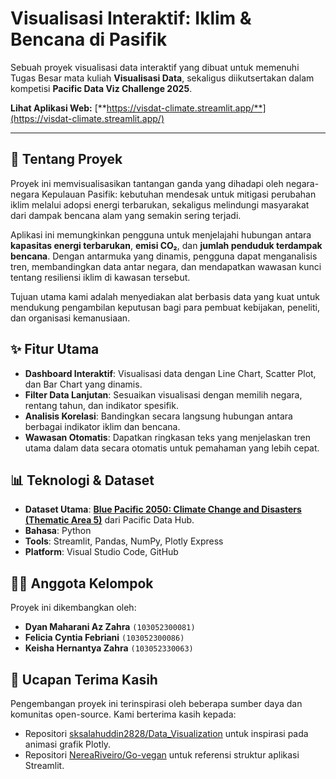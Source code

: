 # Visualisasi Interaktif: Iklim & Bencana di Pasifik

Sebuah proyek visualisasi data interaktif yang dibuat untuk memenuhi Tugas Besar mata kuliah **Visualisasi Data**, sekaligus diikutsertakan dalam kompetisi **Pacific Data Viz Challenge 2025**.

**Lihat Aplikasi Web:** [**https://visdat-climate.streamlit.app/**](https://visdat-climate.streamlit.app/)

<hr>

## 🚀 Tentang Proyek

Proyek ini memvisualisasikan tantangan ganda yang dihadapi oleh negara-negara Kepulauan Pasifik: kebutuhan mendesak untuk mitigasi perubahan iklim melalui adopsi energi terbarukan, sekaligus melindungi masyarakat dari dampak bencana alam yang semakin sering terjadi.

Aplikasi ini memungkinkan pengguna untuk menjelajahi hubungan antara **kapasitas energi terbarukan**, **emisi CO₂**, dan **jumlah penduduk terdampak bencana**. Dengan antarmuka yang dinamis, pengguna dapat menganalisis tren, membandingkan data antar negara, dan mendapatkan wawasan kunci tentang resiliensi iklim di kawasan tersebut.

Tujuan utama kami adalah menyediakan alat berbasis data yang kuat untuk mendukung pengambilan keputusan bagi para pembuat kebijakan, peneliti, dan organisasi kemanusiaan.

## ✨ Fitur Utama

-   **Dashboard Interaktif**: Visualisasi data dengan Line Chart, Scatter Plot, dan Bar Chart yang dinamis.
-   **Filter Data Lanjutan**: Sesuaikan visualisasi dengan memilih negara, rentang tahun, dan indikator spesifik.
-   **Analisis Korelasi**: Bandingkan secara langsung hubungan antara berbagai indikator iklim dan bencana.
-   **Wawasan Otomatis**: Dapatkan ringkasan teks yang menjelaskan tren utama dalam data secara otomatis untuk pemahaman yang lebih cepat.

## 📊 Teknologi & Dataset

-   **Dataset Utama**: [**Blue Pacific 2050: Climate Change and Disasters (Thematic Area 5)**](https://pacificdata.org/) dari Pacific Data Hub.
-   **Bahasa**: Python
-   **Tools**: Streamlit, Pandas, NumPy, Plotly Express
-   **Platform**: Visual Studio Code, GitHub

## 🧑‍💻 Anggota Kelompok

Proyek ini dikembangkan oleh:
-   **Dyan Maharani Az Zahra** `(103052300081)`
-   **Felicia Cyntia Febriani** `(103052300086)`
-   **Keisha Hernantya Zahra** `(103052330063)`

## 🙏 Ucapan Terima Kasih

Pengembangan proyek ini terinspirasi oleh beberapa sumber daya dan komunitas open-source. Kami berterima kasih kepada:

-   Repositori [sksalahuddin2828/Data_Visualization](https://github.com/sksalahuddin2828/Data_Visualization/tree/5502f595c907eafaf5809104f8945964ec66c04f) untuk inspirasi pada animasi grafik Plotly.
-   Repositori [NereaRiveiro/Go-vegan](https://github.com/NereaRiveiro/Go-vegan/tree/4f4f1b23efa696ed9c3392a6b86add41ad8ee89d/streamlit/main.py) untuk referensi struktur aplikasi Streamlit.
